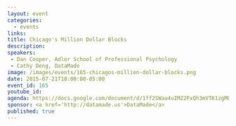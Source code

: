```yaml
---
layout: event
categories: 
  - events
links:
title: Chicago's Million Dollar Blocks
description: 
speakers:
 - Dan Cooper, Adler School of Professional Psychology
 - Cathy Deng, DataMade
image: /images/events/165-chicagos-million-dollar-blocks.png
date: 2015-07-21T18:00:00-05:00
event_id: 165
youtube_id: 
agenda: https://docs.google.com/document/d/1ff2SWau4uIMZ2FxQh3mVTK1zgMBIcbawWWLl8yvF7D8/edit#
sponsor: <a href='http://datamade.us'>DataMade</a>
published: true
---
```


